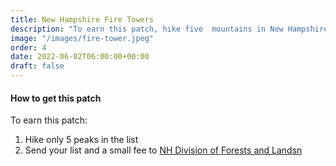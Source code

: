 ```yaml
---
title: New Hampshire Fire Towers 
description: "To earn this patch, hike five  mountains in New Hampshire with fire towers."
image: "/images/fire-tower.jpeg"
order: 4
date: 2022-06-02T06:00:00+00:00
draft: false
---
```

#### How to get this patch
To earn this patch:
1. Hike only 5 peaks in the list
2. Send your list and a small fee to <a href="https://www.nh.gov/nhdfl/natural-heritage/fire-towers/index.htm" target="_blank">NH Division of Forests and Landsn</a>
